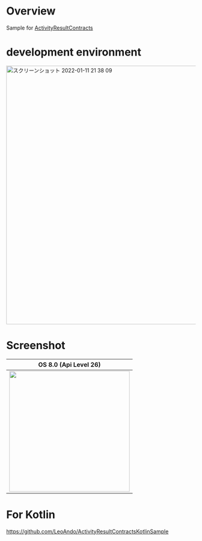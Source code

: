 # Overview

Sample for [ActivityResultContracts](https://developer.android.com/reference/androidx/activity/result/contract/ActivityResultContracts)


# development environment

<img width="686" alt="スクリーンショット 2022-01-11 21 38 09" src="https://user-images.githubusercontent.com/16476224/148943983-451df3c2-3d52-4150-bba3-c3f9ae655109.png">

# Screenshot

| OS 8.0 (Api Level 26)
| --- |
| <img src="" width=320> |

# For Kotlin

https://github.com/LeoAndo/ActivityResultContractsKotlinSample


